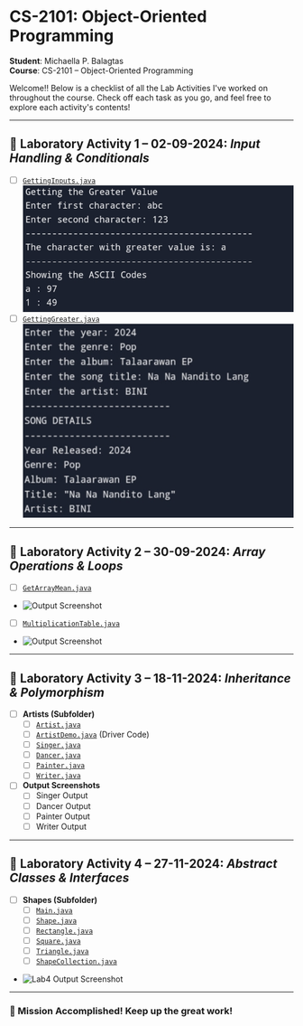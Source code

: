 # CS-2101: Object-Oriented Programming  
**Student**: Michaella P. Balagtas  
**Course**: CS-2101 – Object-Oriented Programming  

Welcome!! Below is a checklist of all the Lab Activities I've worked on throughout the course. Check off each task as you go, and feel free to explore each activity's contents!

---

## 📝 **Laboratory Activity 1 – 02-09-2024**: *Input Handling & Conditionals*  
- [ ] [`GettingInputs.java`](./Laboratory%20Activity%201%20-%2002-09-2024/GettingInputs.java)
 ![Output Screenshot](https://github.com/CIMALLEAH/CS-2101_OOP/blob/main/BalagtasMichaellaCS2101_OOPactivities/Laboratory%20Activity%201%20-%2002-09-2024/GettingGreater_output.jpg)  
- [ ] [`GettingGreater.java`](./Laboratory%20Activity%201%20-%2002-09-2024/GettingGreater.java) 
 ![Output Screenshot](https://github.com/CIMALLEAH/CS-2101_OOP/blob/main/BalagtasMichaellaCS2101_OOPactivities/Laboratory%20Activity%201%20-%2002-09-2024/GettingInputs_output.jpg)

---

## 📝 **Laboratory Activity 2 – 30-09-2024**: *Array Operations & Loops*  
- [ ] [`GetArrayMean.java`](./Laboratory%20Activity%202%20-%2030-09-2024/GetArrayMean.java)  
- ![Output Screenshot](./Laboratory%20Activity%202%20-%2030-09-2024/GetArrayMean_output.png)  
- [ ] [`MultiplicationTable.java`](./Laboratory%20Activity%202%20-%2030-09-2024/MultiplicationTable.java)  
- ![Output Screenshot](./Laboratory%20Activity%202%20-%2030-09-2024/MultiplicationTable_output.png)  

---

## 📝 **Laboratory Activity 3 – 18-11-2024**: *Inheritance & Polymorphism*  
- [ ] **Artists (Subfolder)**  
  - [ ] [`Artist.java`](./Laboratory%20Activity%203%20-%2018-11-2024/Artists/Artist.java)  
  - [ ] [`ArtistDemo.java`](./Laboratory%20Activity%203%20-%2018-11-2024/Artists/ArtistDemo.java) (Driver Code)  
  - [ ] [`Singer.java`](./Laboratory%20Activity%203%20-%2018-11-2024/Artists/Singer.java)  
  - [ ] [`Dancer.java`](./Laboratory%20Activity%203%20-%2018-11-2024/Artists/Dancer.java)  
  - [ ] [`Painter.java`](./Laboratory%20Activity%203%20-%2018-11-2024/Artists/Painter.java)  
  - [ ] [`Writer.java`](./Laboratory%20Activity%203%20-%2018-11-2024/Artists/Writer.java)  
- [ ] **Output Screenshots**  
  - [ ] Singer Output  
  - [ ] Dancer Output  
  - [ ] Painter Output  
  - [ ] Writer Output  

---

## 📝 **Laboratory Activity 4 – 27-11-2024**: *Abstract Classes & Interfaces*  
- [ ] **Shapes (Subfolder)**  
  - [ ] [`Main.java`](./Laboratory%20Activity%204%20-%2027-11-2024/Shapes/Main.java)  
  - [ ] [`Shape.java`](./Laboratory%20Activity%204%20-%2027-11-2024/Shapes/Shape.java)  
  - [ ] [`Rectangle.java`](./Laboratory%20Activity%204%20-%2027-11-2024/Shapes/Rectangle.java)  
  - [ ] [`Square.java`](./Laboratory%20Activity%204%20-%2027-11-2024/Shapes/Square.java)  
  - [ ] [`Triangle.java`](./Laboratory%20Activity%204%20-%2027-11-2024/Shapes/Triangle.java)  
  - [ ] [`ShapeCollection.java`](./Laboratory%20Activity%204%20-%2027-11-2024/Shapes/ShapeCollection.java)  
- ![Lab4 Output Screenshot](./Laboratory%20Activity%204%20-%2027-11-2024/Lab4-output.png)

---

### 🎉 Mission Accomplished! Keep up the great work!
